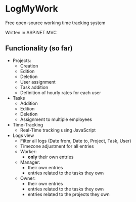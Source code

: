 # LogMyWork
Free open-source working time tracking system

Written in ASP.NET MVC

## Functionality (so far)
- Projects:
  - Creation
  - Edition
  - Deletion
  - User assignment
  - Task addition
  - Definition of hourly rates for each user
- Tasks
  - Addition
  - Edition
  - Deletion
  - Assignment to multiple employees
- Time-Tracking
  - Real-Time tracking using JavaScript   
- Logs view
  - Filter all logs (Date from, Date to, Project, Task, User)
  - Timezone adjustment for all entries
  - Worker:
    - **only** their own entries
  - Manager:
    - their own entries
    - entries related to the tasks they own
  - Owner:
    - their own entries
    - entries related to the tasks they own
    - entries related to the projects they own


